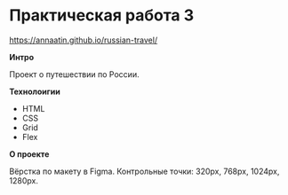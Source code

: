 # Практическая работа 3

https://annaatin.github.io/russian-travel/

**Интро**

Проект о путешествии по России.

**Технолоигии**

* HTML
* CSS
* Grid
* Flex

**О проекте**

Вёрстка по макету в Figma. 
Контрольные точки: 320px, 768px, 1024px, 1280px.
